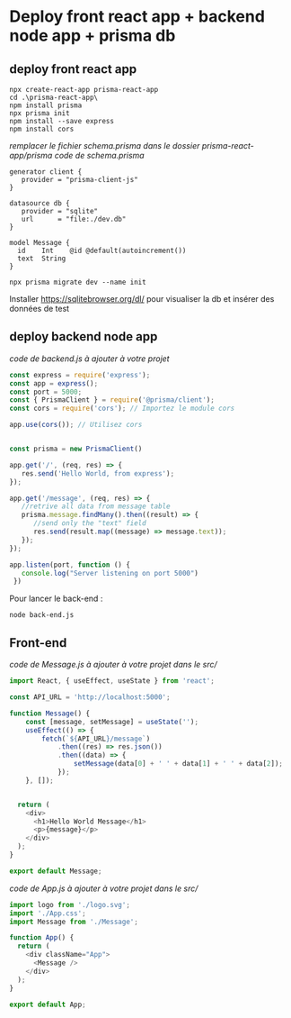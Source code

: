 # Deploy front react app + backend node app + prisma db

## deploy front react app
```shell
npx create-react-app prisma-react-app
cd .\prisma-react-app\
npm install prisma
npx prisma init
npm install --save express
npm install cors
```
*remplacer le fichier schema.prisma dans le dossier prisma-react-app/prisma*
*code de schema.prisma*
```
generator client {
   provider = "prisma-client-js"
}

datasource db {
   provider = "sqlite"
   url      = "file:./dev.db"
}

model Message {
  id    Int    @id @default(autoincrement())
  text  String
}
```

```shell
npx prisma migrate dev --name init
```

Installer https://sqlitebrowser.org/dl/ pour visualiser la db et insérer des données de test 

## deploy backend node app 
*code de backend.js à ajouter à votre projet*
```javascript
const express = require('express');
const app = express();
const port = 5000;
const { PrismaClient } = require('@prisma/client');
const cors = require('cors'); // Importez le module cors

app.use(cors()); // Utilisez cors


const prisma = new PrismaClient()

app.get('/', (req, res) => {
   res.send('Hello World, from express');
});

app.get('/message', (req, res) => {
   //retrive all data from message table
   prisma.message.findMany().then((result) => {
      //send only the "text" field
      res.send(result.map((message) => message.text));
   });
});

app.listen(port, function () {
   console.log("Server listening on port 5000")
 })
```
Pour lancer le back-end :
```shell
node back-end.js
```

## Front-end
*code de Message.js à ajouter à votre projet dans le src/*
```javascript
import React, { useEffect, useState } from 'react';

const API_URL = 'http://localhost:5000';

function Message() {
    const [message, setMessage] = useState('');
    useEffect(() => {
        fetch(`${API_URL}/message`)
            .then((res) => res.json())
            .then((data) => {
                setMessage(data[0] + ' ' + data[1] + ' ' + data[2]);
            });
    }, []);


  return (
    <div>
      <h1>Hello World Message</h1>
      <p>{message}</p>
    </div>
  );
}

export default Message;
```

*code de App.js à ajouter à votre projet dans le src/*
```javascript
import logo from './logo.svg';
import './App.css';
import Message from './Message';

function App() {
  return (
    <div className="App">
      <Message />
    </div>
  );
}

export default App;
```
